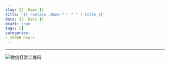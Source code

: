 ```yaml
---
slug: {{ .Name }}
title: '{{ replace .Name "-" " " | title }}'
date: {{ .Date }}
draft: true
tags: []
categories:
- 10000 Hours
---
```




---

![微信打赏二维码](http://keithmo.me/img/wechat_reward_qrcode.png)

